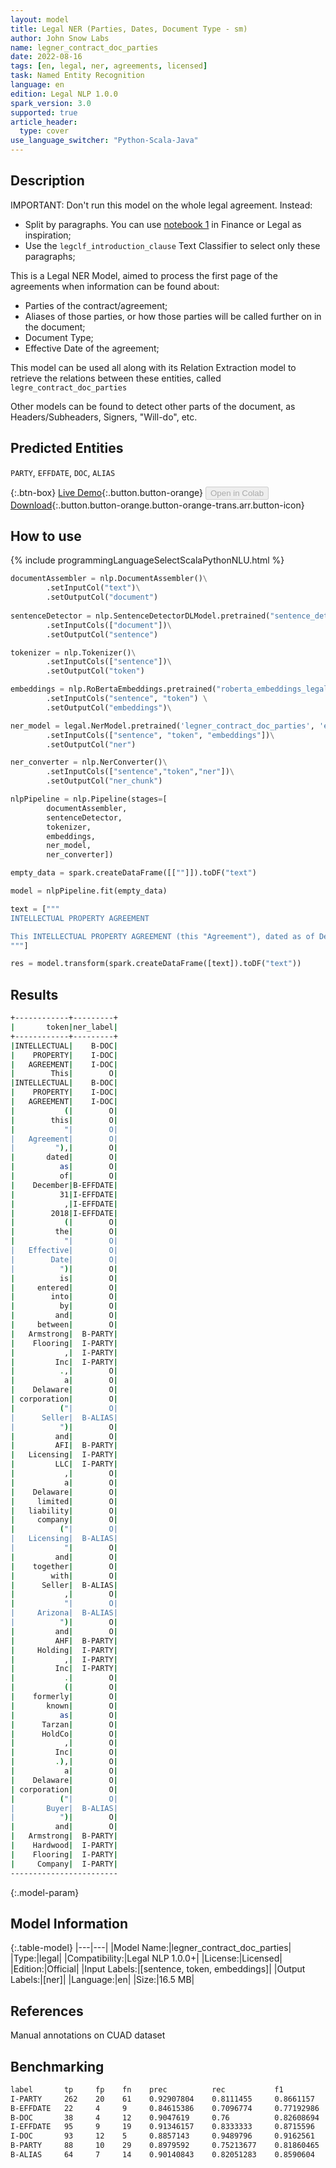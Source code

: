 ```yaml
---
layout: model
title: Legal NER (Parties, Dates, Document Type - sm)
author: John Snow Labs
name: legner_contract_doc_parties
date: 2022-08-16
tags: [en, legal, ner, agreements, licensed]
task: Named Entity Recognition
language: en
edition: Legal NLP 1.0.0
spark_version: 3.0
supported: true
article_header:
  type: cover
use_language_switcher: "Python-Scala-Java"
---
```


## Description

IMPORTANT: Don't run this model on the whole legal agreement. Instead:
- Split by paragraphs. You can use [notebook 1](https://github.com/JohnSnowLabs/spark-nlp-workshop/tree/master/tutorials/Certification_Trainings_JSL) in Finance or Legal as inspiration;
- Use the `legclf_introduction_clause` Text Classifier to select only these paragraphs; 

This is a Legal NER Model, aimed to process the first page of the agreements when information can be found about:
- Parties of the contract/agreement;
- Aliases of those parties, or how those parties will be called further on in the document;
- Document Type;
- Effective Date of the agreement;

This model can be used all along with its Relation Extraction model to retrieve the relations between these entities, called `legre_contract_doc_parties`

Other models can be found to detect other parts of the document, as Headers/Subheaders, Signers, "Will-do", etc.

## Predicted Entities

`PARTY`, `EFFDATE`, `DOC`, `ALIAS`

{:.btn-box}
[Live Demo](https://demo.johnsnowlabs.com/finance/LEGALNER_PARTIES/){:.button.button-orange}
<button class="button button-orange" disabled>Open in Colab</button>
[Download](https://s3.amazonaws.com/auxdata.johnsnowlabs.com/legal/models/legner_contract_doc_parties_en_1.0.0_3.2_1660647946284.zip){:.button.button-orange.button-orange-trans.arr.button-icon}

## How to use



<div class="tabs-box" markdown="1">
{% include programmingLanguageSelectScalaPythonNLU.html %}

```python
documentAssembler = nlp.DocumentAssembler()\
        .setInputCol("text")\
        .setOutputCol("document")
        
sentenceDetector = nlp.SentenceDetectorDLModel.pretrained("sentence_detector_dl","xx")\
        .setInputCols(["document"])\
        .setOutputCol("sentence")

tokenizer = nlp.Tokenizer()\
        .setInputCols(["sentence"])\
        .setOutputCol("token")

embeddings = nlp.RoBertaEmbeddings.pretrained("roberta_embeddings_legal_roberta_base", "en") \
        .setInputCols("sentence", "token") \
        .setOutputCol("embeddings")\

ner_model = legal.NerModel.pretrained('legner_contract_doc_parties', 'en', 'legal/models')\
        .setInputCols(["sentence", "token", "embeddings"])\
        .setOutputCol("ner")

ner_converter = nlp.NerConverter()\
        .setInputCols(["sentence","token","ner"])\
        .setOutputCol("ner_chunk")

nlpPipeline = nlp.Pipeline(stages=[
        documentAssembler,
        sentenceDetector,
        tokenizer,
        embeddings,
        ner_model,
        ner_converter])

empty_data = spark.createDataFrame([[""]]).toDF("text")

model = nlpPipeline.fit(empty_data)

text = ["""
INTELLECTUAL PROPERTY AGREEMENT

This INTELLECTUAL PROPERTY AGREEMENT (this "Agreement"), dated as of December 31, 2018 (the "Effective Date") is entered into by and between Armstrong Flooring, Inc., a Delaware corporation ("Seller") and AFI Licensing LLC, a Delaware limited liability company ("Licensing" and together with Seller, "Arizona") and AHF Holding, Inc. (formerly known as Tarzan HoldCo, Inc.), a Delaware corporation ("Buyer") and Armstrong Hardwood Flooring Company, a Tennessee corporation (the "Company" and together with Buyer the "Buyer Entities") (each of Arizona on the one hand and the Buyer Entities on the other hand, a "Party" and collectively, the "Parties").
"""]

res = model.transform(spark.createDataFrame([text]).toDF("text"))
```

</div>

## Results

```bash
+------------+---------+
|       token|ner_label|
+------------+---------+
|INTELLECTUAL|    B-DOC|
|    PROPERTY|    I-DOC|
|   AGREEMENT|    I-DOC|
|        This|        O|
|INTELLECTUAL|    B-DOC|
|    PROPERTY|    I-DOC|
|   AGREEMENT|    I-DOC|
|           (|        O|
|        this|        O|
|           "|        O|
|   Agreement|        O|
|         "),|        O|
|       dated|        O|
|          as|        O|
|          of|        O|
|    December|B-EFFDATE|
|          31|I-EFFDATE|
|           ,|I-EFFDATE|
|        2018|I-EFFDATE|
|           (|        O|
|         the|        O|
|           "|        O|
|   Effective|        O|
|        Date|        O|
|          ")|        O|
|          is|        O|
|     entered|        O|
|        into|        O|
|          by|        O|
|         and|        O|
|     between|        O|
|   Armstrong|  B-PARTY|
|    Flooring|  I-PARTY|
|           ,|  I-PARTY|
|         Inc|  I-PARTY|
|          .,|        O|
|           a|        O|
|    Delaware|        O|
| corporation|        O|
|          ("|        O|
|      Seller|  B-ALIAS|
|          ")|        O|
|         and|        O|
|         AFI|  B-PARTY|
|   Licensing|  I-PARTY|
|         LLC|  I-PARTY|
|           ,|        O|
|           a|        O|
|    Delaware|        O|
|     limited|        O|
|   liability|        O|
|     company|        O|
|          ("|        O|
|   Licensing|  B-ALIAS|
|           "|        O|
|         and|        O|
|    together|        O|
|        with|        O|
|      Seller|  B-ALIAS|
|           ,|        O|
|           "|        O|
|     Arizona|  B-ALIAS|
|          ")|        O|
|         and|        O|
|         AHF|  B-PARTY|
|     Holding|  I-PARTY|
|           ,|  I-PARTY|
|         Inc|  I-PARTY|
|           .|        O|
|           (|        O|
|    formerly|        O|
|       known|        O|
|          as|        O|
|      Tarzan|        O|
|      HoldCo|        O|
|           ,|        O|
|         Inc|        O|
|         .),|        O|
|           a|        O|
|    Delaware|        O|
| corporation|        O|
|          ("|        O|
|       Buyer|  B-ALIAS|
|          ")|        O|
|         and|        O|
|   Armstrong|  B-PARTY|
|    Hardwood|  I-PARTY|
|    Flooring|  I-PARTY|
|     Company|  I-PARTY|
------------------------
```

{:.model-param}
## Model Information

{:.table-model}
|---|---|
|Model Name:|legner_contract_doc_parties|
|Type:|legal|
|Compatibility:|Legal NLP 1.0.0+|
|License:|Licensed|
|Edition:|Official|
|Input Labels:|[sentence, token, embeddings]|
|Output Labels:|[ner]|
|Language:|en|
|Size:|16.5 MB|

## References

Manual annotations on CUAD dataset

## Benchmarking

```bash
label       tp     fp    fn    prec          rec           f1
I-PARTY     262    20    61    0.92907804    0.8111455     0.8661157
B-EFFDATE   22     4     9     0.84615386    0.7096774     0.77192986
B-DOC       38     4     12    0.9047619     0.76          0.82608694
I-EFFDATE   95     9     19    0.91346157    0.8333333     0.8715596
I-DOC       93     12    5     0.8857143     0.9489796     0.9162561
B-PARTY     88     10    29    0.8979592     0.75213677    0.81860465
B-ALIAS     64     7     14    0.90140843    0.82051283    0.8590604
```